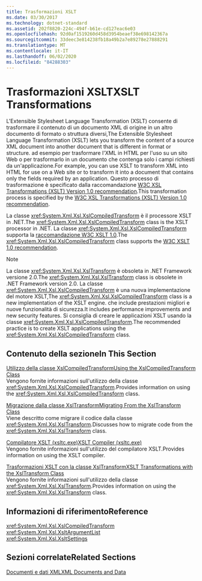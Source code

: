 ```yaml
---
title: Trasformazioni XSLT
ms.date: 03/30/2017
ms.technology: dotnet-standard
ms.assetid: 202f8820-224c-494f-b61e-cd127eac6e03
ms.openlocfilehash: 92d0af1519260d458d3954beaef38e698142367a
ms.sourcegitcommit: 33deec3e814238fb18a49b2a7e89278e27888291
ms.translationtype: MT
ms.contentlocale: it-IT
ms.lasthandoff: 06/02/2020
ms.locfileid: "84288303"
---
```

# <a name="xslt-transformations"></a><span data-ttu-id="9f5c9-102">Trasformazioni XSLT</span><span class="sxs-lookup"><span data-stu-id="9f5c9-102">XSLT Transformations</span></span>
<span data-ttu-id="9f5c9-103">L'Extensible Stylesheet Language Transformation (XSLT) consente di trasformare il contenuto di un documento XML di origine in un altro documento di formato o struttura diversi,</span><span class="sxs-lookup"><span data-stu-id="9f5c9-103">The Extensible Stylesheet Language Transformation (XSLT) lets you transform the content of a source XML document into another document that is different in format or structure.</span></span> <span data-ttu-id="9f5c9-104">ad esempio per trasformare l'XML in HTML per l'uso su un sito Web o per trasformarlo in un documento che contenga solo i campi richiesti da un'applicazione.</span><span class="sxs-lookup"><span data-stu-id="9f5c9-104">For example, you can use XSLT to transform XML into HTML for use on a Web site or to transform it into a document that contains only the fields required by an application.</span></span> <span data-ttu-id="9f5c9-105">Questo processo di trasformazione è specificato dalla raccomandazione [W3C XSL Transformations (XSLT) Version 1.0 recommendation](https://www.w3.org/TR/xslt-10/).</span><span class="sxs-lookup"><span data-stu-id="9f5c9-105">This transformation process is specified by the [W3C XSL Transformations (XSLT) Version 1.0 recommendation](https://www.w3.org/TR/xslt-10/).</span></span>  
  
 <span data-ttu-id="9f5c9-106">La classe <xref:System.Xml.Xsl.XslCompiledTransform> è il processore XSLT in .NET.</span><span class="sxs-lookup"><span data-stu-id="9f5c9-106">The <xref:System.Xml.Xsl.XslCompiledTransform> class is the XSLT processor in .NET.</span></span> <span data-ttu-id="9f5c9-107">La classe <xref:System.Xml.Xsl.XslCompiledTransform> supporta la [raccomandazione W3C XSLT 1.0](https://www.w3.org/TR/xslt-10/).</span><span class="sxs-lookup"><span data-stu-id="9f5c9-107">The <xref:System.Xml.Xsl.XslCompiledTransform> class supports the [W3C XSLT 1.0 recommendation](https://www.w3.org/TR/xslt-10/).</span></span>  
  
> [!NOTE]
> <span data-ttu-id="9f5c9-108">La classe <xref:System.Xml.Xsl.XslTransform> è obsoleta in .NET Framework versione 2.0.</span><span class="sxs-lookup"><span data-stu-id="9f5c9-108">The <xref:System.Xml.Xsl.XslTransform> class is obsolete in .NET Framework version 2.0.</span></span> <span data-ttu-id="9f5c9-109">La classe <xref:System.Xml.Xsl.XslCompiledTransform> è una nuova implementazione del motore XSLT,</span><span class="sxs-lookup"><span data-stu-id="9f5c9-109">The <xref:System.Xml.Xsl.XslCompiledTransform> class is a new implementation of the XSLT engine.</span></span> <span data-ttu-id="9f5c9-110">che include prestazioni migliori e nuove funzionalità di sicurezza.</span><span class="sxs-lookup"><span data-stu-id="9f5c9-110">It includes performance improvements and new security features.</span></span> <span data-ttu-id="9f5c9-111">Si consiglia di creare le applicazioni XSLT usando la classe <xref:System.Xml.Xsl.XslCompiledTransform>.</span><span class="sxs-lookup"><span data-stu-id="9f5c9-111">The recommended practice is to create XSLT applications using the <xref:System.Xml.Xsl.XslCompiledTransform> class.</span></span>  
  
## <a name="in-this-section"></a><span data-ttu-id="9f5c9-112">Contenuto della sezione</span><span class="sxs-lookup"><span data-stu-id="9f5c9-112">In This Section</span></span>  
 [<span data-ttu-id="9f5c9-113">Utilizzo della classe XslCompiledTransform</span><span class="sxs-lookup"><span data-stu-id="9f5c9-113">Using the XslCompiledTransform Class</span></span>](using-the-xslcompiledtransform-class.md)  
 <span data-ttu-id="9f5c9-114">Vengono fornite informazioni sull'utilizzo della classe <xref:System.Xml.Xsl.XslCompiledTransform>.</span><span class="sxs-lookup"><span data-stu-id="9f5c9-114">Provides information on using the <xref:System.Xml.Xsl.XslCompiledTransform> class.</span></span>  
  
 [<span data-ttu-id="9f5c9-115">Migrazione dalla classe XslTransform</span><span class="sxs-lookup"><span data-stu-id="9f5c9-115">Migrating From the XslTransform Class</span></span>](migrating-from-the-xsltransform-class.md)  
 <span data-ttu-id="9f5c9-116">Viene descritto come migrare il codice dalla classe <xref:System.Xml.Xsl.XslTransform>.</span><span class="sxs-lookup"><span data-stu-id="9f5c9-116">Discusses how to migrate code from the <xref:System.Xml.Xsl.XslTransform> class.</span></span>  
  
 [<span data-ttu-id="9f5c9-117">Compilatore XSLT (xsltc.exe)</span><span class="sxs-lookup"><span data-stu-id="9f5c9-117">XSLT Compiler (xsltc.exe)</span></span>](xslt-compiler-xsltc-exe.md)  
 <span data-ttu-id="9f5c9-118">Vengono fornite informazioni sull'utilizzo del compilatore XSLT.</span><span class="sxs-lookup"><span data-stu-id="9f5c9-118">Provides information on using the XSLT compiler.</span></span>  
  
 [<span data-ttu-id="9f5c9-119">Trasformazioni XSLT con la classe XslTransform</span><span class="sxs-lookup"><span data-stu-id="9f5c9-119">XSLT Transformations with the XslTransform Class</span></span>](xslt-transformations-with-the-xsltransform-class.md)  
 <span data-ttu-id="9f5c9-120">Vengono fornite informazioni sull'utilizzo della classe <xref:System.Xml.Xsl.XslTransform>.</span><span class="sxs-lookup"><span data-stu-id="9f5c9-120">Provides information on using the <xref:System.Xml.Xsl.XslTransform> class.</span></span>  
  
## <a name="reference"></a><span data-ttu-id="9f5c9-121">Informazioni di riferimento</span><span class="sxs-lookup"><span data-stu-id="9f5c9-121">Reference</span></span>  
 <xref:System.Xml.Xsl.XslCompiledTransform>  
 <xref:System.Xml.Xsl.XsltArgumentList>  
 <xref:System.Xml.Xsl.XsltSettings>  
  
## <a name="related-sections"></a><span data-ttu-id="9f5c9-122">Sezioni correlate</span><span class="sxs-lookup"><span data-stu-id="9f5c9-122">Related Sections</span></span>  
 [<span data-ttu-id="9f5c9-123">Documenti e dati XML</span><span class="sxs-lookup"><span data-stu-id="9f5c9-123">XML Documents and Data</span></span>](index.md)
